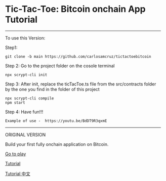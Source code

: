 # Tic-Tac-Toe: Bitcoin onchain App Tutorial
-------------------------------------------------------
To use this Version:

Step1:

    git clone -b main https://github.com/carlosamcruz/tictactoebitcoin
 
Step 2: Go to the project folder on the cosole terminal    

    npx scrypt-cli init

Step 3: After init, replace the ticTacToe.ts file from the src/contracts folder by the one you find in the folder of this project    

    npx scrypt-cli compile
    npm start
    
Step 4: Have fun!!!

    Example of use -  https://youtu.be/BdDT9R3qxmE

--------------------------------------------------------
ORIGINAL VERSION

Build your first fully onchain application on Bitcoin.

[Go to play](https://scrypt.io/tic-tac-toe/)

[Tutorial](https://xiaohuiliu.medium.com/full-stack-bitcoin-dapp-tutorial-adff2bc4f657)

[Tutorial 中文](https://blog.csdn.net/freedomhero/article/details/115419901)
